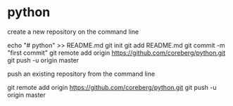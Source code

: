 # python


create a new repository on the command line

echo "# python" >> README.md
git init
git add README.md
git commit -m "first commit"
git remote add origin https://github.com/coreberg/python.git
git push -u origin master


push an existing repository from the command line

git remote add origin https://github.com/coreberg/python.git
git push -u origin master
